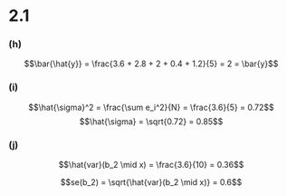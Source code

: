 # 2.1
### **(h)**

$$\bar{\hat{y}} = \frac{3.6 + 2.8 + 2 + 0.4 + 1.2}{5} = 2 = \bar{y}$$

### **(i)**

$$\hat{\sigma}^2 = \frac{\sum e_i^2}{N} = \frac{3.6}{5} = 0.72$$
$$\hat{\sigma} = \sqrt{0.72} = 0.85$$


### **(j)**

$$\hat{var}(b_2 \mid x) = \frac{3.6}{10} = 0.36$$

$$se(b_2) = \sqrt{\hat{var}(b_2 \mid x)} = 0.6$$

